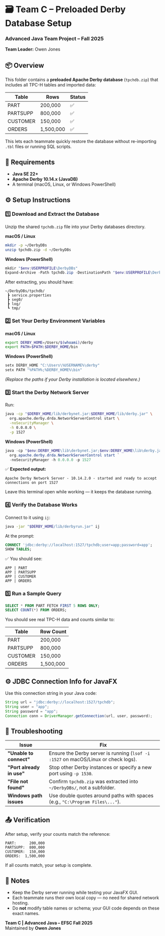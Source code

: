 
# 🗃️ Team C – Preloaded Derby Database Setup
### Advanced Java Team Project – Fall 2025  
**Team Leader:** Owen Jones  

## 📦 Overview
This folder contains a **preloaded Apache Derby database** (`tpchdb.zip`) that includes all TPC-H tables and imported data:

| Table | Rows | Status |
|--------|------|---------|
| PART | 200,000 | ✅ |
| PARTSUPP | 800,000 | ✅ |
| CUSTOMER | 150,000 | ✅ |
| ORDERS | 1,500,000 | ✅ |

This lets each teammate quickly restore the database without re-importing `.tbl` files or running SQL scripts.

## 🧰 Requirements
- **Java SE 22+**
- **Apache Derby 10.14.x (JavaDB)**
- A terminal (macOS, Linux, or Windows PowerShell)

## ⚙️ Setup Instructions

### 1️⃣ Download and Extract the Database
Unzip the shared `tpchdb.zip` file into your Derby databases directory.

**macOS / Linux**
```bash
mkdir -p ~/DerbyDBs
unzip tpchdb.zip -d ~/DerbyDBs
```

**Windows (PowerShell)**
```powershell
mkdir "$env:USERPROFILE\DerbyDBs"
Expand-Archive -Path tpchdb.zip -DestinationPath "$env:USERPROFILE\DerbyDBs"
```

After extracting, you should have:
```
~/DerbyDBs/tpchdb/
 ┣ service.properties
 ┣ seg0/
 ┣ log/
 ┗ tmp/
```

### 2️⃣ Set Your Derby Environment Variables

**macOS / Linux**
```bash
export DERBY_HOME=/Users/$(whoami)/derby
export PATH=$PATH:$DERBY_HOME/bin
```

**Windows (PowerShell)**
```powershell
setx DERBY_HOME "C:\Users\%USERNAME%\derby"
setx PATH "%PATH%;%DERBY_HOME%\bin"
```

*(Replace the paths if your Derby installation is located elsewhere.)*

### 3️⃣ Start the Derby Network Server
Run:
```bash
java -cp "$DERBY_HOME/lib/derbynet.jar:$DERBY_HOME/lib/derby.jar" \
  org.apache.derby.drda.NetworkServerControl start \
  -noSecurityManager \
  -h 0.0.0.0 \
  -p 1527
```
**Windows (PowerShell)**
```powershell
java -cp "$env:DERBY_HOME\lib\derbynet.jar;$env:DERBY_HOME\lib\derby.jar" `
  org.apache.derby.drda.NetworkServerControl start `
  -noSecurityManager -h 0.0.0.0 -p 1527
```

✅ **Expected output:**
```
Apache Derby Network Server - 10.14.2.0 - started and ready to accept connections on port 1527
```
Leave this terminal open while working — it keeps the database running.

### 4️⃣ Verify the Database Works
Connect to it using `ij`:
```bash
java -jar "$DERBY_HOME/lib/derbyrun.jar" ij
```
At the prompt:
```sql
CONNECT 'jdbc:derby://localhost:1527/tpchdb;user=app;password=app';
SHOW TABLES;
```
✅ You should see:
```
APP | PART
APP | PARTSUPP
APP | CUSTOMER
APP | ORDERS
```

### 5️⃣ Run a Sample Query
```sql
SELECT * FROM PART FETCH FIRST 5 ROWS ONLY;
SELECT COUNT(*) FROM ORDERS;
```
You should see real TPC-H data and counts similar to:

| Table | Row Count |
|--------|------------|
| PART | 200,000 |
| PARTSUPP | 800,000 |
| CUSTOMER | 150,000 |
| ORDERS | 1,500,000 |

## ⚙️ JDBC Connection Info for JavaFX
Use this connection string in your Java code:
```java
String url = "jdbc:derby://localhost:1527/tpchdb";
String user = "app";
String password = "app";
Connection conn = DriverManager.getConnection(url, user, password);
```

## 🧠 Troubleshooting
| Issue | Fix |
|-------|-----|
| **"Unable to connect"** | Ensure the Derby server is running (`lsof -i :1527` on macOS/Linux or check logs). |
| **"Port already in use"** | Stop other Derby instances or specify a new port using `-p 1530`. |
| **"File not found"** | Confirm `tpchdb.zip` was extracted into `~/DerbyDBs/`, not a subfolder. |
| **Windows path issues** | Use double quotes around paths with spaces (e.g., `"C:\Program Files\..."`). |

## 📤 Verification
After setup, verify your counts match the reference:
```
PART:      200,000  
PARTSUPP:  800,000  
CUSTOMER:  150,000  
ORDERS:  1,500,000  
```
If all counts match, your setup is complete.

## 🧩 Notes
- Keep the Derby server running while testing your JavaFX GUI.
- Each teammate runs their own local copy — no need for shared network hosting.
- Do **not** modify table names or schema; your GUI code depends on these exact names.

**Team C | Advanced Java – EFSC Fall 2025**  
Maintained by **Owen Jones**
